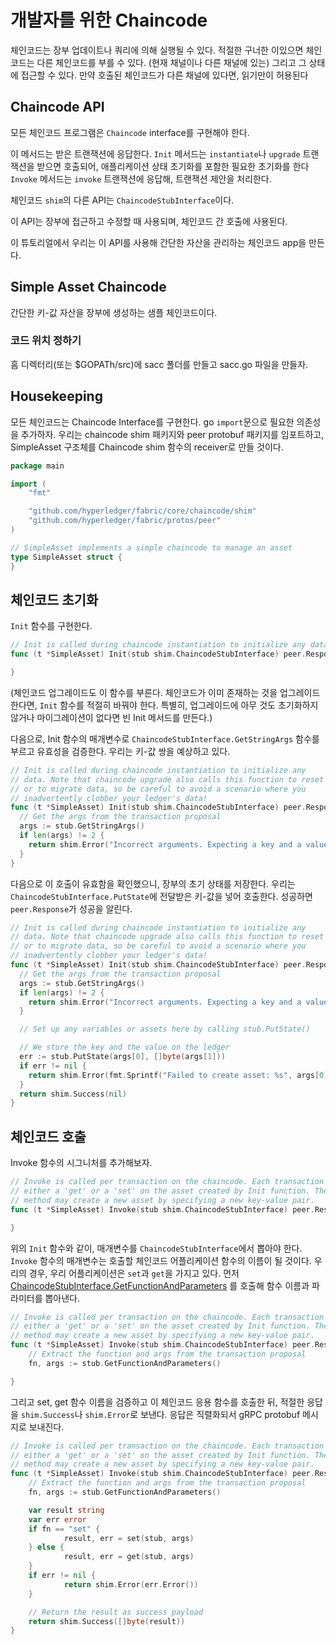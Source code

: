 # 개발자를 위한 Chaincode

체인코드는 장부 업데이트나 쿼리에 의해 실행될 수 있다. 적절한 구너한 이있으면 체인코드는 다른 체인코드를 부를 수 있다. (현재 채널이나 다른 채널에 있는) 그리고 그 상태에 접근할 수 있다.
만약 호출된 체인코드가 다른 채널에 있다면, 읽기만이 허용된다

## Chaincode API

모든 체인코드 프로그램은 `Chaincode` interface를 구현해야 한다.

이 메서드는 받은 트랜잭션에 응답한다.
`Init` 메서드는 `instantiate`나 `upgrade` 트랜잭션을 받으면 호출되어, 애플리케이션 상태 초기화를 포함한 필요한 초기화를 한다
`Invoke` 메서드는 `invoke` 트랜잭션에 응답해, 트랜잭션 제안을 처리한다.

체인코드 `shim`의 다른 API는 `ChaincodeStubInterface`이다.

이 API는 장부에 접근하고 수정할 때 사용되며, 체인코드 간 호출에 사용된다.

이 튜토리얼에서 우리는 이 API를 사용해 간단한 자산을 관리하는 체인코드 app을 만든다.

## Simple Asset Chaincode

간단한 키-값 자산을 장부에 생성하는 샘플 체인코드이다.

### 코드 위치 정하기

홈 디렉터리(또는 $GOPATh/src)에 sacc 폴더를 만들고 sacc.go 파일을 만들자.

## Housekeeping

모든 체인코드는 Chaincode Interface를 구현한다.
go `import`문으로 필요한 의존성을 추가하자. 우리는 chaincode shim 패키지와 peer protobuf 패키지를 임포트하고, SimpleAsset 구조체를 Chaincode shim 함수의 receiver로 만들 것이다.

```go
package main

import (
    "fmt"

    "github.com/hyperledger/fabric/core/chaincode/shim"
    "github.com/hyperledger/fabric/protos/peer"
)

// SimpleAsset implements a simple chaincode to manage an asset
type SimpleAsset struct {
}
```

## 체인코드 초기화

`Init` 함수를 구현한다.

```go
// Init is called during chaincode instantiation to initialize any data.
func (t *SimpleAsset) Init(stub shim.ChaincodeStubInterface) peer.Response {

}
```

(체인코드 업그레이드도 이 함수를 부른다. 체인코드가 이미 존재하는 것을 업그레이드한다면, `Init` 함수를 적절히 바꿔야 한다. 특별히, 업그레이드에 아무 것도 초기화하지 않거나 마이그레이션이 없다면 빈 Init 메서드를 만든다.)

다음으로, Init 함수의 매개변수로 `ChaincodeStubInterface.GetStringArgs` 함수를 부르고 유효성을 검증한다. 우리는 키-값 쌍을 예상하고 있다.

```go
// Init is called during chaincode instantiation to initialize any
// data. Note that chaincode upgrade also calls this function to reset
// or to migrate data, so be careful to avoid a scenario where you
// inadvertently clobber your ledger's data!
func (t *SimpleAsset) Init(stub shim.ChaincodeStubInterface) peer.Response {
  // Get the args from the transaction proposal
  args := stub.GetStringArgs()
  if len(args) != 2 {
    return shim.Error("Incorrect arguments. Expecting a key and a value")
  }
}
```

다음으로 이 호출이 유효함을 확인했으니, 장부의 초기 상태를 저장한다. 우리는 `ChaincodeStubInterface.PutState`에 전달받은 키-값을 넣어 호출한다. 성공하면 `peer.Response`가 성공을 알린다.

```go
// Init is called during chaincode instantiation to initialize any
// data. Note that chaincode upgrade also calls this function to reset
// or to migrate data, so be careful to avoid a scenario where you
// inadvertently clobber your ledger's data!
func (t *SimpleAsset) Init(stub shim.ChaincodeStubInterface) peer.Response {
  // Get the args from the transaction proposal
  args := stub.GetStringArgs()
  if len(args) != 2 {
    return shim.Error("Incorrect arguments. Expecting a key and a value")
  }

  // Set up any variables or assets here by calling stub.PutState()

  // We store the key and the value on the ledger
  err := stub.PutState(args[0], []byte(args[1]))
  if err != nil {
    return shim.Error(fmt.Sprintf("Failed to create asset: %s", args[0]))
  }
  return shim.Success(nil)
}
```

## 체인코드 호출

Invoke 함수의 시그니처를 추가해보자.

```go
// Invoke is called per transaction on the chaincode. Each transaction is
// either a 'get' or a 'set' on the asset created by Init function. The 'set'
// method may create a new asset by specifying a new key-value pair.
func (t *SimpleAsset) Invoke(stub shim.ChaincodeStubInterface) peer.Response {

}
```

위의 `Init` 함수와 같이, 매개변수를 `ChaincodeStubInterface`에서 뽑아야 한다. `Invoke` 함수의 매개변수는 호출할 체인코드 어플리케이션 함수의 이름이 될 것이다.
우리의 경우, 우리 어플리케이션은 `set`과 `get`을 가지고 있다.
먼저 [ChaincodeStubInterface.GetFunctionAndParameters](http://godoc.org/github.com/hyperledger/fabric/core/chaincode/shim#ChaincodeStub.GetFunctionAndParameters)
를 호출해 함수 이름과 파라미터를 뽑아낸다.

```go
// Invoke is called per transaction on the chaincode. Each transaction is
// either a 'get' or a 'set' on the asset created by Init function. The Set
// method may create a new asset by specifying a new key-value pair.
func (t *SimpleAsset) Invoke(stub shim.ChaincodeStubInterface) peer.Response {
    // Extract the function and args from the transaction proposal
    fn, args := stub.GetFunctionAndParameters()

}
```

그리고 set, get 함수 이름을 검증하고 이 체인코드 응용 함수를 호출한 뒤, 적절한 응답을 `shim.Success`나 `shim.Error`로 보낸다. 응답은 직렬화되서 gRPC protobuf 메시지로 보내진다.

```go
// Invoke is called per transaction on the chaincode. Each transaction is
// either a 'get' or a 'set' on the asset created by Init function. The Set
// method may create a new asset by specifying a new key-value pair.
func (t *SimpleAsset) Invoke(stub shim.ChaincodeStubInterface) peer.Response {
    // Extract the function and args from the transaction proposal
    fn, args := stub.GetFunctionAndParameters()

    var result string
    var err error
    if fn == "set" {
            result, err = set(stub, args)
    } else {
            result, err = get(stub, args)
    }
    if err != nil {
            return shim.Error(err.Error())
    }

    // Return the result as success payload
    return shim.Success([]byte(result))
}
```